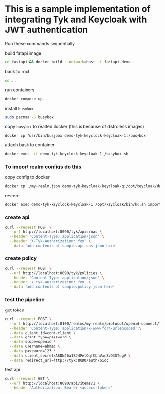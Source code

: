 # This is a sample implementation of integrating Tyk and Keycloak with JWT authentication

Run these commands sequentially 

build fatapi image
``` bash
cd fastapi && docker build --network=host -t fastapi-demo . 
```

back to root 
``` bash
cd ..
```

run containers
``` bash
docker compose up
```

install `busybox` 

``` bash
sudo pacman -S busybox
```

copy `busybox` to realted docker (this is because of distroless images)
``` bash
docker cp /usr/bin/busybox demo-tyk-keyclock-keycloak-1:/busybox 
``` 

attach bash to container
``` bash
docker exec -it demo-tyk-keyclock-keycloak-1 /busybox sh
```

### To import realm configs do this

copy config to docker
``` bash
docker cp ./my-realm.json demo-tyk-keycloak-keycloak-q:/opt/keycloak/data
```

restore 
``` bash
docker exec demo-tyk-keyclock-keycloak-1 /opt/keycloak/bin/kc.sh import --file=/opt/keycloak/data/my-realm.json
```

### create api
``` bash
curl --request POST \
  --url http://localhost:8090/tyk/apis/oas \
  --header 'Content-Type: application/json' \
  --header 'X-Tyk-Authorization: foo' \
  --data 'add contents of sample.api-oas.json here'
```

### create policy
``` bash 
curl --request POST \
  --url http://localhost:8090/tyk/policies \
  --header 'Content-Type: application/json' \
  --header 'x-tyk-authorization: foo' \
  --data 'add contents of sample.policy.json here'

```

### test the pipeline

get token
``` bash
curl --request POST \
  --url http://localhost:8100/realms/my-realm/protocol/openid-connect/token \
  --header 'Content-Type: application/x-www-form-urlencoded' \
  --data client_id=conf-client \
  --data grant_type=password \
  --data scope=openid \
  --data username=ahmad \
  --data password=123 \
  --data client_secret=ASDN46a1SJ4PetQqfCbnVxn8oO3STugV \
  --data redirect_url=http://tyk:8080/auth/oidc
```

test api
``` bash
curl --request GET \
  --url http://localhost:8090/api/items/1 \
  --header 'Authorization: Bearer <accecc-token>'
```
